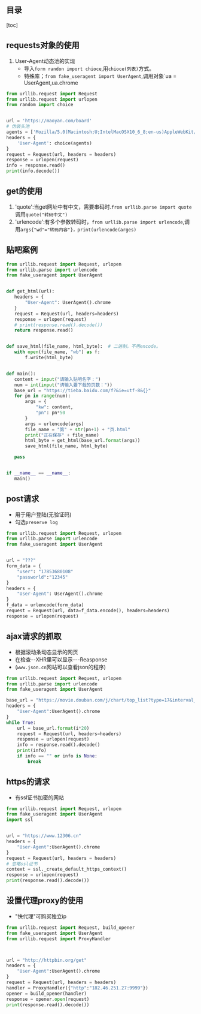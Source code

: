 ## 目录
[toc]
## requests对象的使用
1. User-Agent动态池的实现
    - 导入`form randon import chioce`,用`chioce(列表)`方式。
    - 特殊库；`from fake_useragent import UserAgent`,调用对象`ua = UserAgent,ua.chrome
```python
from urllib.request import Request
from urllib.request import urlopen
from random import choice


url = 'https://maoyan.com/board'
# 伪装头池
agents = ['Mozilla/5.0(Macintosh;U;IntelMacOSX10_6_8;en-us)AppleWebKit/534.50(KHTML,likeGecko)Version/5.1Safari/534.50','Mozilla/5.0(Macintosh;IntelMacOSX10.6;rv:2.0.1)Gecko/20100101Firefox/4.0.1']
headers = {
    'User-Agent': choice(agents)
} 
request = Request(url, headers = headers)
response = urlopen(request)
info = response.read()
print(info.decode())
```
## get的使用
1. 'quote':当get网址中有中文，需要串码时.`from urllib.parse import quote`调用`quote("转码中文")`
2. 'urlencode':有多个参数转码时，`from urllib.parse import urlencode`,调用`args{"wd"="转码内容"}，print(urlencode(arges)`
## 贴吧案例
 ```python
 from urllib.request import Request, urlopen
from urllib.parse import urlencode
from fake_useragent import UserAgent


def get_html(url):
    headers = {
        "User-Agent": UserAgent().chrome
    }
    request = Request(url, headers=headers)
    response = urlopen(request)
    # print(response.read().decode())
    return response.read()


def save_html(file_name, html_byte):  # 二进制，不用encode。
    with open(file_name, "wb") as f:
        f.write(html_byte)


def main():
    content = input("请输入贴吧名字：")
    num = int(input("请输入要下载的页数："))
    base_url = "https://tieba.baidu.com/f?&ie=utf-8&{}"
    for pn in range(num):
        args = {
            "kw": content,
            "pn": pn*50
        }
        args = urlencode(args)
        file_name = "第" + str(pn+1) + "页.html"
        print("正在保存" + file_name)
        html_byte = get_html(base_url.format(args))
        save_html(file_name, html_byte)

    pass


if __name__ == __name__:
    main()
 ```
## post请求
- 用于用户登陆(无验证码)
- 勾选`preserve log`
```python
from urllib.request import Request, urlopen
from urllib.parse import urlencode
from fake_useragent import UserAgent


url = "???"
form_data = {
    "user": "17853680108"
    "passworld":"12345"
}
headers = {
    "User-Agent": UserAgent().chrome
}
f_data = urlencode(form_data)
request = Request(url, data=f_data.encode(), headers=headers)
response = urlopen(request)
```
## ajax请求的抓取
- 根据滚动条动态显示的网页
- 在检查--XHR里可以显示---Reasponse
- (`www.json.cn`网站可以查看json的程序)
```python
from urllib.request import Request, urlopen
from urllib.parse import urlencode
from fake_useragent import UserAgent

base_url = "https://movie.douban.com/j/chart/top_list?type=17&interval_id=100%3A90&action=&start={}&limit=20"
headers = {
    "User-Agent":UserAgent().chrome
}
while True:
    url = base_url.format(i*20)
    request = Request(url, headers=headers)
    response = urlopen(request)
    info = response.read().decode()
    print(info)
    if info == "" or info is None:
        break
```
## https的请求
- 有ssl证书加密的网站
```python
from urllib.request import Request, urlopen
from fake_useragent import UserAgent
import ssl


url = "https://www.12306.cn"
headers = {
    "User-Agent":UserAgent().chrome
}
request = Request(url, headers = headers)
# 忽略ssl证书
context = ssl._create_default_https_context()
response = urlopen(request)
print(response.read().decode())
```
## 设置代理proxy的使用  
- "快代理"可购买独立ip
```python
from urllib.request import Request, build_opener
from fake_useragent import UserAgent
from urllib.request import ProxyHandler



url = "http://httpbin.org/get"
headers = {
    "User-Agent":UserAgent().chrome
}
request = Request(url, headers = headers)
handler = ProxyHandler({"http":"182.46.251.27:9999"})
opener = build_opener(handler)
response = opener.open(request)
print(response.read().decode())
```